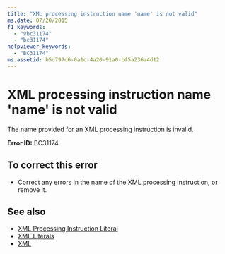 ```yaml
---
title: "XML processing instruction name 'name' is not valid"
ms.date: 07/20/2015
f1_keywords: 
  - "vbc31174"
  - "bc31174"
helpviewer_keywords: 
  - "BC31174"
ms.assetid: b5d797d6-0a1c-4a20-91a0-bf5a236a4d12
---
```

# XML processing instruction name 'name' is not valid
The name provided for an XML processing instruction is invalid.  
  
 **Error ID:** BC31174  
  
## To correct this error  
  
- Correct any errors in the name of the XML processing instruction, or remove it.  
  
## See also

- [XML Processing Instruction Literal](../../visual-basic/language-reference/xml-literals/xml-processing-instruction-literal.md)
- [XML Literals](../../visual-basic/language-reference/xml-literals/index.md)
- [XML](../../visual-basic/programming-guide/language-features/xml/index.md)
